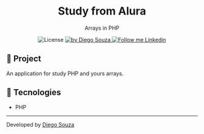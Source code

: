 <h1 align="center">
	Study from Alura 
</h1>

<p align="center">Arrays in PHP</p>

<p align="center">
  <img alt="License" src="https://img.shields.io/badge/PHP-purple">
  <!--<img alt="License" src="https://img.shields.io/badge/PHPUnit-red">-->

  <a href="https://beacons.ai/dscostat7/" target="_blank">
    <img alt="by Diego Souza" src="https://img.shields.io/badge/Made%20by-Diego%20Souza-blue">
  </a>

  <a href="https://www.linkedin.com/in/dscostat7/" target="_blank">
    <img alt="Follow me Linkedin" src="https://img.shields.io/badge/Follow%20up-Diego%20Souza-2ecc71?style=social&logo=linkedin">
  </a>
</p>

## 🚀 Project

An application for study PHP and yours arrays.

## 🔧 Tecnologies

- PHP

---

Developed by <a href="https://beacons.ai/dscostat7/" target="_blank">Diego Souza</a>
